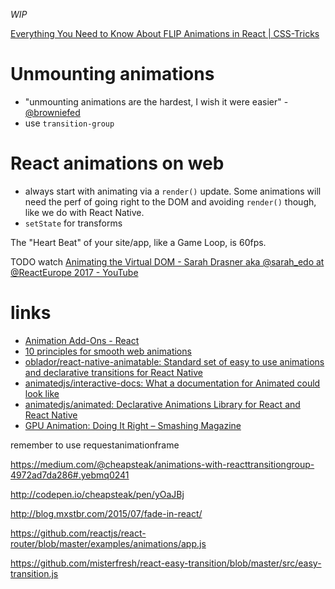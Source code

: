 _WIP_

[Everything You Need to Know About FLIP Animations in React \| CSS\-Tricks](https://css-tricks.com/everything-you-need-to-know-about-flip-animations-in-react/)

# Unmounting animations
- "unmounting animations are the hardest, I wish it were easier" - [@browniefed](https://twitter.com/browniefed/status/839514443285311488)
- use `transition-group`

# React animations on web
- always start with animating via a `render()` update. Some animations will need the perf of going right to the DOM and avoiding `render()` though, like we do with React Native.
- `setState` for transforms

The "Heart Beat" of your site/app, like a Game Loop, is 60fps.


TODO watch [Animating the Virtual DOM - Sarah Drasner aka @sarah_edo at @ReactEurope 2017 - YouTube](https://www.youtube.com/watch?utm_campaign=React%2BNewsletter&utm_medium=email&utm_source=React_Newsletter_75&v=W5AdUcJDHo0)


# links
- [Animation Add-Ons - React](https://facebook.github.io/react/docs/animation.html)
- [10 principles for smooth web animations](https://blog.gyrosco.pe/smooth-css-animations-7d8ffc2c1d29)
- [oblador/react-native-animatable: Standard set of easy to use animations and declarative transitions for React Native](https://github.com/oblador/react-native-animatable)
- [animatedjs/interactive-docs: What a documentation for Animated could look like](https://github.com/animatedjs/interactive-docs)
- [animatedjs/animated: Declarative Animations Library for React and React Native](https://github.com/animatedjs/animated)
- [GPU Animation: Doing It Right – Smashing Magazine](https://www.smashingmagazine.com/2016/12/gpu-animation-doing-it-right/)


remember to use requestanimationframe


https://medium.com/@cheapsteak/animations-with-reacttransitiongroup-4972ad7da286#.yebmq0241

http://codepen.io/cheapsteak/pen/yOaJBj

http://blog.mxstbr.com/2015/07/fade-in-react/

https://github.com/reactjs/react-router/blob/master/examples/animations/app.js

https://github.com/misterfresh/react-easy-transition/blob/master/src/easy-transition.js


